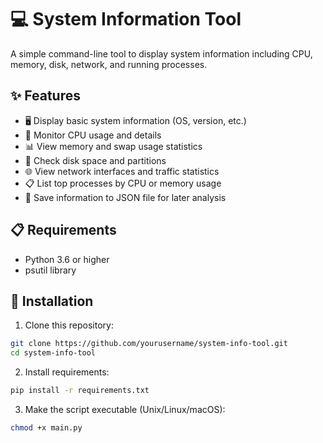 # 💻 System Information Tool

A simple command-line tool to display system information including CPU, memory, disk, network, and running processes.

## ✨ Features

- 🖥️ Display basic system information (OS, version, etc.)
- 🧠 Monitor CPU usage and details
- 📊 View memory and swap usage statistics
- 💾 Check disk space and partitions
- 🌐 View network interfaces and traffic statistics
- 📋 List top processes by CPU or memory usage
- 💾 Save information to JSON file for later analysis

## 📋 Requirements

- Python 3.6 or higher
- psutil library

## 🚀 Installation

1. Clone this repository:
```bash
git clone https://github.com/yourusername/system-info-tool.git
cd system-info-tool
```

2. Install requirements:
```bash
pip install -r requirements.txt
```

3. Make the script executable (Unix/Linux/macOS):
```bash
chmod +x main.py
```


